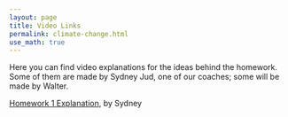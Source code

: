 ```yaml
---
layout: page
title: Video Links 
permalink: climate-change.html 
use_math: true
---
```


Here you can find video explanations for the ideas behind the homework. Some of them are made by Sydney Jud, one of our coaches; some will be made by Walter.

<a href="https://youtu.be/TiwV0YsEB6g">Homework 1 Explanation</a>, by Sydney
